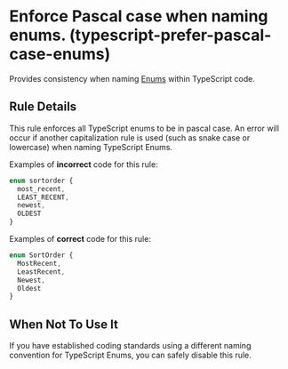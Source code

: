 # Enforce Pascal case when naming enums. (typescript-prefer-pascal-case-enums)

Provides consistency when naming [Enums](https://www.typescriptlang.org/docs/handbook/enums.html) within TypeScript code.

## Rule Details

This rule enforces all TypeScript enums to be in pascal case. An error will occur if another capitalization rule is used (such as snake case or lowercase) when naming TypeScript Enums.

Examples of **incorrect** code for this rule:

```ts
enum sortorder {
  most_recent,
  LEAST_RECENT,
  newest,
  OLDEST
}
```

Examples of **correct** code for this rule:

```ts
enum SortOrder {
  MostRecent,
  LeastRecent,
  Newest,
  Oldest
}
```

## When Not To Use It

If you have established coding standards using a different naming convention for TypeScript Enums, you can safely disable this rule.
